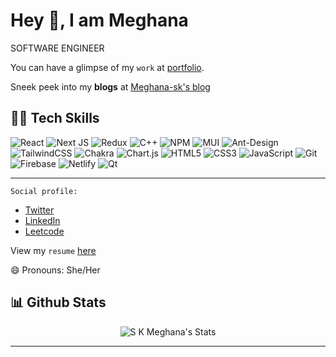 # Hey 👋, I am Meghana
SOFTWARE ENGINEER

You can have a glimpse of my `work` at [portfolio](https://sk-meghana.netlify.app/).

Sneek peek into my **blogs** at [Meghana-sk's blog](https://hashnode.com/@meghanask)

## 👨‍💻 Tech Skills

![React](https://img.shields.io/badge/react-%2320232a.svg?style=for-the-badge&logo=react&logoColor=%2361DAFB)
![Next JS](https://img.shields.io/badge/Next-black?style=for-the-badge&logo=next.js&logoColor=white)
![Redux](https://img.shields.io/badge/redux-%23593d88.svg?style=for-the-badge&logo=redux&logoColor=white)
![C++](https://img.shields.io/badge/c++-%2300599C.svg?style=for-the-badge&logo=c%2B%2B&logoColor=white)
![NPM](https://img.shields.io/badge/NPM-%23CB3837.svg?style=for-the-badge&logo=npm&logoColor=white)
![MUI](https://img.shields.io/badge/MUI-%230081CB.svg?style=for-the-badge&logo=mui&logoColor=white)
![Ant-Design](https://img.shields.io/badge/-AntDesign-%230170FE?style=for-the-badge&logo=ant-design&logoColor=white)
![TailwindCSS](https://img.shields.io/badge/tailwindcss-%2338B2AC.svg?style=for-the-badge&logo=tailwind-css&logoColor=white)
![Chakra](https://img.shields.io/badge/chakra-%234ED1C5.svg?style=for-the-badge&logo=chakraui&logoColor=white)
![Chart.js](https://img.shields.io/badge/chart.js-F5788D.svg?style=for-the-badge&logo=chart.js&logoColor=white)
![HTML5](https://img.shields.io/badge/html5-%23E34F26.svg?style=for-the-badge&logo=html5&logoColor=white)
![CSS3](https://img.shields.io/badge/css3-%231572B6.svg?style=for-the-badge&logo=css3&logoColor=white)
![JavaScript](https://img.shields.io/badge/javascript-%23323330.svg?style=for-the-badge&logo=javascript&logoColor=%23F7DF1E)
![Git](https://img.shields.io/badge/git-%23F05033.svg?style=for-the-badge&logo=git&logoColor=white)
![Firebase](https://img.shields.io/badge/Firebase-039BE5?style=for-the-badge&logo=Firebase&logoColor=white)
![Netlify](https://img.shields.io/badge/netlify-%23000000.svg?style=for-the-badge&logo=netlify&logoColor=#00C7B7)
![Qt](https://img.shields.io/badge/Qt-%23217346.svg?style=for-the-badge&logo=Qt&logoColor=white)

-----

`Social profile:`
- [Twitter](https://twitter.com/meghana__sk)
- [LinkedIn](https://www.linkedin.com/in/meghanask/)
- [Leetcode](https://leetcode.com/meghana_sk/)

View my `resume` [here](https://drive.google.com/file/d/1w9C2LKfZEBhORVS_B-DydI-wqM3fr5qu/view?usp=sharing)

😄 Pronouns: She/Her



## 📊 Github Stats

<p align="center"> <img src="https://github-readme-stats.vercel.app/api?username=Meghana-sk&show_icons=true&theme=gotham" alt="S K Meghana's Stats" />

-----

